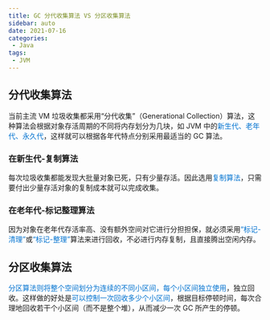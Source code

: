 ```yaml
---
title: GC 分代收集算法 VS 分区收集算法
sidebar: auto
date: 2021-07-16
categories:
 - Java
tags:
 - JVM
---
```


## 分代收集算法

当前主流 VM 垃圾收集都采用“分代收集”（Generational Collection）算法，这种算法会根据对象存活周期的不同将内存划分为几块，如 JVM 中的<font color='#0172D0'>新生代、老年代、永久代</font>，这样就可以根据各年代特点分别采用最适当的 GC 算法。

### 在新生代-复制算法

每次垃圾收集都能发现大批量对象已死，只有少量存活。因此选用<font color='#0172D0'>复制算法</font>，只需要付出少量存活对象的复制成本就可以完成收集。

### 在老年代-标记整理算法

因为对象在老年代存活率高、没有额外空间对它进行分担担保，就必须采用<font color='#0172D0'>“标记-清理”</font>或<font color='#0172D0'>“标记-整理”</font>算法来进行回收，不必进行内存复制，且直接腾出空闲内存。

## 分区收集算法

<font color='#0172D0'>分区算法则将整个空间划分为连续的不同小区间，每个小区间独立使用</font>，独立回收。这样做的好处是<font color='#0172D0'>可以控制一次回收多少个小区间</font>，根据目标停顿时间，每次合理地回收若干个小区间（而不是整个堆），从而减少一次 GC 所产生的停顿。
